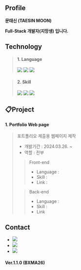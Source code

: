 ## Profile
**문태신 (TAESIN MOON)**

**Full-Stack 개발자(지망생) 입니다.**

## Technology
> #### 1. Language
> <img src="https://img.shields.io/badge/Java-FFFFFF?style=for-the-badge&logo=Java&logoColor=black">
> <img src="https://img.shields.io/badge/C-FFFFFF?style=for-the-badge&logo=c&logoColor=black">
> <img src="https://img.shields.io/badge/C++-FFFFFF?style=for-the-badge&logo=cplusplus&logoColor=black">

> #### 2. Skill
> <img src="https://img.shields.io/badge/HTML5-FFFFFF?style=for-the-badge&logo=html5&logoColor=black">
> <img src="https://img.shields.io/badge/CSS3-FFFFFF?style=for-the-badge&logo=css3&logoColor=black">
> <img src="https://img.shields.io/badge/javaScript-FFFFFF?style=for-the-badge&logo=javascript&logoColor=black">

## 📋Project
#### 1. Portfolio Web page
>포트폴리오 제출용 웹페이지 제작
>- 개발기간 : 2024.03.26. ~
>- 역할 : 전부
>> Front-end
>> - Language :
>> - Skill : 
>> - Link : 
>
>>Back-end
>> - Language : 
>> - Skill :
>> - Link 

## Contact
- <img src="https://img.shields.io/badge/KaKaoTalk-FFFFFF.svg?style=for-the-badge&logo=kakaotalk&logoColor=black">
- <img src="https://img.shields.io/badge/Instagram-FFFFFF.svg?style=for-the-badge&logo=instagram&logoColor=black">
- <img src="https://img.shields.io/badge/YouTube-FFFFFF.svg?style=for-the-badge&logo=youtube&logoColor=black">



#### Ver.1.1.0 (BXMA26)
